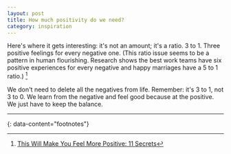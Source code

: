```yaml
---
layout: post
title: How much positivity do we need?
category: inspiration
---
```


Here's where it gets interesting: it's not an amount; it's a ratio. 3 to 1. Three positive feelings for every negative one. (This ratio issue seems to be a pattern in human flourishing. Research shows the best work teams have six positive experiences for every negative and happy marriages have a 5 to 1 ratio.) [^1]

We don't need to delete all the negatives from life. Remember: it's 3 to 1, not 3 to 0. We learn from the negative and feel good because at the positive. We just have to keep the balance.

---
{: data-content="footnotes"}

[^1]: [This Will Make You Feel More Positive: 11 Secrets](https://bakadesuyo.com/2023/10/positive/)
